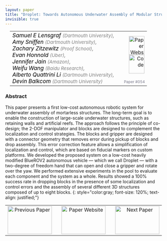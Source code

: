 ```yaml
---
layout: paper
title: "Droplet: Towards Autonomous Underwater Assembly of Modular Structures"
invisible: true
---
```

<table width = "95%" style="padding-left: 15px; margin-left: auto; margin-right: 10px;">
<tr><td style = "vertical-align: top; padding-right: 25px;" rowspan="2">
<span style="color:black; font-size: 110%;"><i>
Samuel E Lensgraf <span style="color:gray; font-size: 85%">(Dartmouth University)</span><span style="color:gray; font-size: 100%">,</span><br>  Amy Sniffen <span style="color:gray; font-size: 85%">(Dartmouth University)</span><span style="color:gray; font-size: 100%">,</span><br>  Zachary Zitzewitz <span style="color:gray; font-size: 85%">(Proof School)</span><span style="color:gray; font-size: 100%">,</span><br>  Evan Honnold <span style="color:gray; font-size: 85%">(Uber)</span><span style="color:gray; font-size: 100%">,</span><br>  Jennifer Jain <span style="color:gray; font-size: 85%">(Amazon)</span><span style="color:gray; font-size: 100%">,</span><br>  Weifu Wang <span style="color:gray; font-size: 85%">(Baidu Research)</span><span style="color:gray; font-size: 100%">,</span><br>  Alberto Quattrini Li <span style="color:gray; font-size: 85%">(Dartmouth University)</span><span style="color:gray; font-size: 100%">,</span><br>  Devin Balkcom <span style="color:gray; font-size: 85%">(Dartmouth University)</span>
</i></span>
</td>
<td style="text-align: right;"><a href="http://www.roboticsproceedings.org/rss17/p054.pdf"><img src="{{ site.baseurl }}/images/paper_link.png" alt="Paper Website" width = "50"  height = "60"/></a><br>    <a href="https://github.com/dartmouthrobotics/underwater-assembly-auv"><img src="{{ site.baseurl }}/images/software_link.png" alt="Code" width = "50"  height = "60"/></a><br> </td>
</tr>
<tr>
<td style="color:#777789; text-align:right; font-size: 75%; margin-right:10px;">Paper&nbsp;#054</td>
</tr>
</table>


### Abstract
This paper presents a first low-cost autonomous robotic system for underwater assembly of mortarless structures. The long-term goal is to enable the construction of large-scale underwater structures, such as retaining walls and artificial reefs. The approach follows the principle of co-design; the 2-DOF manipulator and blocks are designed to complement the localization and control strategies. The blocks and gripper are designed with a connector geometry that removes error during pickup of blocks and drop assembly. This error correction feature allows a simplification of localization and control, which are based on fiducial markers on custom platforms. We developed the proposed system on a low-cost heavily modified BlueROV2 autonomous vehicle &mdash; which we call Droplet &mdash; with a two-degree of freedom hand that can open and close a gripper and rotate over the yaw. We performed extensive experiments in the pool to evaluate each component and the system as a whole. Results showed a 100% success rate in dropping blocks in the presence of some localization and control errors and the assembly of several different 3D structures composed of up to eight blocks. 
{: style="color:gray; font-size: 120%; text-align: justified;"}



<table width="100%">
 <tr>
    <td style="width: 30%; text-align: center;"><a href="{{ site.baseurl }}/program/papers/053/">
<img src="{{ site.baseurl }}/images/previous_icon.png"
       alt="Previous Paper" width = "142"  height = "90"/> 
</a> </td>
<td style="text-align: center;"><a href="{{ site.baseurl }}/program/papers">
<img src="{{ site.baseurl }}/images/overview_icon.png"
       alt="Paper Website" width = "142"  height = "90"/> 
</a> </td>
    <td style="width: 30%; text-align: center;"><a href="{{ site.baseurl }}/program/papers/055/">
    <img src="{{ site.baseurl }}/images/next_icon.png"
        alt="Next Paper" width = "142"  height = "90"/>
    </a></td>
</tr>
</table>